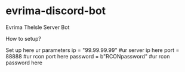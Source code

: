 # evrima-discord-bot
Evrima TheIsle Server Bot

How to setup?

Set up here ur parameters
ip = "99.99.99.99" #ur server ip here 
port = 88888 #ur rcon port here
password = b"RCONpassword" #ur rcon password here
